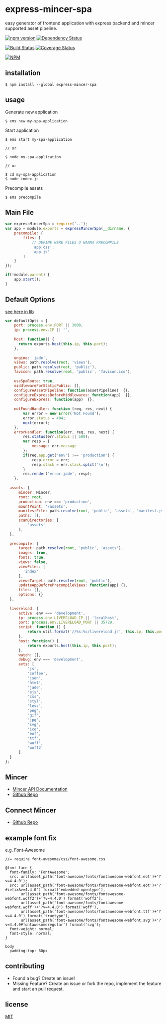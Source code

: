 # express-mincer-spa

easy generator of frontend application with express backend and mincer
supported asset pipeline.

[![npm version](https://badge.fury.io/js/express-mincer-spa.svg)](https://badge.fury.io/js/express-mincer-spa)
[![Dependency Status](https://gemnasium.com/naxmefy/express-mincer-spa.svg)](https://gemnasium.com/naxmefy/express-mincer-spa)

[![Build Status](https://travis-ci.org/naxmefy/express-mincer-spa.svg?branch=master)](https://travis-ci.org/naxmefy/express-mincer-spa)
[![Coverage Status](https://coveralls.io/repos/github/naxmefy/express-mincer-spa/badge.svg?branch=master)](https://coveralls.io/github/naxmefy/express-mincer-spa?branch=master)


[![NPM](https://nodei.co/npm/express-mincer-spa.png?downloads=true&downloadRank=true&stars=true)](https://nodei.co/npm/express-mincer-spa/)

## installation

```
$ npm install --global express-mincer-spa
```

## usage

Generate new application

```
$ ems new my-spa-application
```

Start application

```
$ ems start my-spa-application

// or

$ node my-spa-application

// or

$ cd my-spa-application
$ node index.js
```

Precompile assets

```
$ ems precompile
```

## Main File

```JavaScript
var expressMincerSpa = require('..');
var app = module.exports = expressMincerSpa(__dirname, {
    precompile: {
        files: [
            // DEFINE HERE FILES U WANNA PRECOMPILE
            'app.css',
            'app.js'
        ]
    }
});

if(!module.parent) {
    app.start();
}
```

## Default Options

[see here in lib](https://github.com/naxmefy/express-mincer-spa/blob/master/lib/index.js#L117)

```JavaScript
var defaultOpts = {
    port: process.env.PORT || 3000,
    ip: process.env.IP || '',
    
    host: function() {
      return exports.host(this.ip, this.port);
    },
    
    engine: 'jade',
    views: path.resolve(root, 'views'),
    public: path.resolve(root, 'public'),
    favicon: path.resolve(root, 'public', 'favicon.ico'),
    
    useSpaRoute: true,
    middlewareForStaticPublic: [],
    configureAssetPipeline: function(assetPipeline)  {},
    configureExpressBeforeMiddlewares: function(app)  {},
    configureExpress: function(app)  {},
  
    notFoundHandler: function (req, res, next) {
        var error = new Error('Not Found');
        error.status = 404;
        next(error);
    },
    errorHandler: function(err, req, res, next) {
        res.status(err.status || 500);
        var resp = {
            message: err.message
        };
        if(req.app.get('env') !== 'production') {
            resp.error = err;
            resp.stack = err.stack.split('\n');
        }
        res.render('error.jade', resp);
    },
  
  assets: {
      mincer: Mincer,
      root: root,
      production: env === 'production',
      mountPoint: '/assets',
      manifestFile: path.resolve(root, 'public', 'assets', 'manifest.json'),
      paths: [],
      scanDirectories: [
          'assets'
      ],
  },
  
  precompile: {
      target: path.resolve(root, 'public', 'assets'),
      images: true,
      fonts: true,
      views: false,
      viewFiles: [
        'index'
      ],
      viewsTarget: path.resolve(root, 'public'),
      updateAppBeforePrecompileViews: function(app) {},
      files: [],
      options: {}
  },
  
  livereload: {
      active: env === 'development',
      ip: process.env.LIVERELOAD_IP || 'localhost',
      port: process.env.LIVERELOAD_PORT || 35729,
      script: function () {
          return util.format('//%s:%s/livereload.js', this.ip, this.port);
      },
      host: function() {
          return exports.host(this.ip, this.port);
      },
      watch: [],
      debug: env === 'development',
      exts: [
          'js',
          'coffee',
          'json',
          'html',
          'jade',
          'ejs',
          'css',
          'styl',
          'less',
          'png',
          'gif',
          'jpg',
          'svg',
          'ico',
          'eof',
          'ttf',
          'woff',
          'woff2'
      ]
  }
};
```


## Mincer

* [Mincer API Documentation](http://nodeca.github.io/mincer)
* [Github Repo](https://github.com/nodeca/mincer)

## Connect Mincer

* [Github Repo](https://github.com/clarkdave/connect-mincer)

## example font fix

e.g. Font-Awesome

```Stylus
//= require font-awesome/css/font-awesome.css

@font-face {
  font-family: 'FontAwesome';
  src: url(asset_path('font-awesome/fonts/fontawesome-webfont.eot')+'?v=4.4.0');
  src: url(asset_path('font-awesome/fonts/fontawesome-webfont.eot')+'?#iefix&v=4.4.0') format('embedded-opentype'), 
       url(asset_path('font-awesome/fonts/fontawesome-webfont.woff2')+'?v=4.4.0') format('woff2'), 
       url(asset_path('font-awesome/fonts/fontawesome-webfont.woff')+'?v=4.4.0') format('woff'), 
       url(asset_path('font-awesome/fonts/fontawesome-webfont.ttf')+'?v=4.4.0') format('truetype'), 
       url(asset_path('font-awesome/fonts/fontawesome-webfont.svg')+'?v=4.4.0#fontawesomeregular') format('svg');
  font-weight: normal;
  font-style: normal;
}

body
  padding-top: 60px
```

## contributing

* Found a bug? Create an issue!
* Missing Feature? Create an issue or fork the repo, implement the feature and start an pull request.

## license

[MIT](https://github.com/naxmefy/express-mincer-spa/blob/master/LICENSE)
